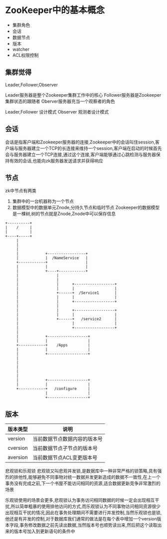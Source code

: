 #  ZooKeeper中的基本概念
- 集群角色
- 会话
- 数据节点
- 版本
- watcher
- ACL权限控制



## 集群觉得
Leader,Follower,Observer

Leader服务器是整个Zookeeper集群工作中的核心
Follower服务器是Zookeeper集群状态的跟随者
Oberver服务器充当一个观察者的角色

Leader,Follower 设计模式
Observer 观测者设计模式

## 会话
会话是指客户端和Zookeeper服务器的连接,Zookeeper中的会话叫住session,客户端与服务器建立一个TCP的长连接来维持一个session,客户端在启动的时候首先会与服务器建立一个TCP连接,通过这个连接,客户端能够通过心跳检测与服务器保持有效的会话,也能向zk服务器发送请求并获得响应

## 节点
zk中节点有两类
1. 集群中的一台机器称为一个节点
2. 数据模型中的数据单元Znode,分持久节点和临时节点
    Zookeeper的数据模型是一棵树,树的节点就是Znode,Znode中可以保存信息

```
+----------+
|    /     |
|          |
+----+-----+
     |
     |
     |
     |            +-----------------+
     |            |  /NameService   |
     +------------+                 |
     |            |                 |
     |            +----+------------+
     |                 |
     |                 |
     |                 |      +------------------+
     |                 |      |                  |
     |                 +------+  /Service1       |
     |                 |      |                  |
     |                 |      +------------------+
     |                 |
     |                 |      +------------------+
     |                 |      |                  |
     |                 +------+   /service2      |
     |                        |                  |
     |                        +------------------+
     |
     |            +------------------+
     |            |                  |
     +------------+    /Apps         |
     |            |                  |
     |            +------------------+
     |
     |
     |
     |
     |
     |            +------------------+
     |            |                  |
     +------------+   /configure     |
                  |                  |
                  +------------------+
```


## 版本

|版本类型|说明|
|--|--|
|version|当前数据节点数据内容的版本号|
|cversion|当前数据节点子节点的版本号|
|aversion|当前数据节点ACL变更版本号|

悲观锁和乐观锁
悲观锁又叫悲观并发锁,是数据库中一种非常严格的锁策略,具有强烈的排他性,能够避免不同事物对统一数据并发更新造成的数据不一致性,在上一个事务没有完成之前,下一个书屋不能访问相同的资源,适合数据更新竞争非常激烈的场景

乐观锁使用的场景会更多,悲观锁认为事务访问相同数据的时候一定会出现相互干扰,所以简单粗暴的使用排他访问的方式,而乐观锁认为不同事物访问相同资源很少出现相互干扰的情况,因此在事务处理期间不需要进行并发控制,当然乐观锁也是锁,他还是有并发的控制,对于数据库我们通常的做法是在每个表中增加一个version版本字段,事务修改数据之前先读出数据,当然版本号也顺势读出来,然后把这个读取出来的版本号加入到更新语句的条件中